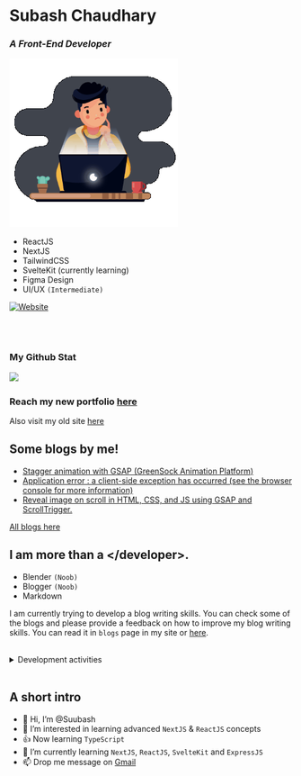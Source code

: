 <!-- <style type="text/css">
  .content{
    display: flex;
    flex-direction: column-reverse;
    justify-content: space-between;
    gap: 10px;
  }

   .gif-image {
     width:300px;
     height:300px;
   }
@media screen and (min-width:670px) {
  .content{
    align-items: center;
    flex-direction: row;
  }
}
</style> -->

# Subash Chaudhary

### _A Front-End Developer_

 <div class="content">

  <img width=300 height=300 class="gif-image" alt="GIF" src="https://raw.githubusercontent.com/Suubash/Suubash/main/animation.gif"/>

<div>

- ReactJS
- NextJS
- TailwindCSS
- SvelteKit (currently learning)
- Figma Design
- UI/UX `(Intermediate)`

[![Website](https://img.shields.io/website?label=View-Portfolio&style=for-the-badge&url=https%3A%2F%2Fchaudharysubash.com.np)](https://chaudharysubash.com.np)

</div>

</div>

<br/><br/>

### My Github Stat

<a href="http://www.github.com/Suubash"><img src="https://github-readme-streak-stats.herokuapp.com/?user=Suubash&stroke=ffffff&background=0c1514&ring=1F51AA&fire=1F51AA&currStreakNum=ffffff&currStreakLabel=1F51CC&sideNums=ffffff&sideLabels=ffffff&dates=ffffff&hide_border=true" /></a>

### Reach my new portfolio [here](https://chaudharysubash.com.np)

Also visit my old site [here](https://chaudharysubash.vercel.app)

## Some blogs by me!

- [Stagger animation with GSAP (GreenSock Animation Platform)](https://www.chaudharysubash.com.np/blog/gsap-stagger-animation)
- [Application error : a client-side exception has occurred (see the browser console for more information)](https://www.chaudharysubash.com.np/blog/application-error-client-side-exception)
- [Reveal image on scroll in HTML, CSS, and JS using GSAP and ScrollTrigger.](https://www.chaudharysubash.com.np/blog/reveal-imgonscroll)

[All blogs here](https://www.chaudharysubash.com.np/blog)

## I am more than a </developer\>.

- Blender `(Noob)`
- Blogger `(Noob)`
- Markdown

I am currently trying to develop a blog writing skills. You can check some of the blogs and please provide a feedback on how to improve my blog writing skills. You can read it in `blogs` page in my site or [here](https://chaudharysubash.com.np/blog).

<br />
<details>
<summary>Development activities</summary>
<!--START_SECTION:waka-->

```text
JavaScript   25 hrs 40 mins  ████████████████████▒░░░░   80.98 %
CSS          5 hrs 18 mins   ████▒░░░░░░░░░░░░░░░░░░░░   16.73 %
Git Config   12 mins         ░░░░░░░░░░░░░░░░░░░░░░░░░   00.66 %
JSON         11 mins         ░░░░░░░░░░░░░░░░░░░░░░░░░   00.59 %
TypeScript   8 mins          ░░░░░░░░░░░░░░░░░░░░░░░░░   00.45 %
Other        6 mins          ░░░░░░░░░░░░░░░░░░░░░░░░░   00.32 %
```

<!--END_SECTION:waka-->
</details>
<br/>

## A short intro

- 👋 Hi, I’m @Suubash
- 👀 I’m interested in learning advanced `NextJS` & `ReactJS` concepts
- 👍 Now learning `TypeScript`
- 🌱 I’m currently learning `NextJS`, `ReactJS`, `SvelteKit` and `ExpressJS`
- 📫 Drop me message on [Gmail](https://mail.google.com/mail/u/0/#inbox?compose=GTvVlcRwQnlTWkjbZDktkjpxPdBDDxjGxgwMrcVjbGLSWRdXrjVpQpMTKQvGCPbPCZSxCndcbsNWM)
